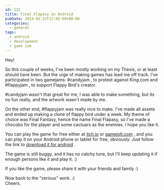 ```yaml
---
id: 131
title: Final Flapasy on Android
pubDate: 2014-02-23T12:02:09+00:00
categories:
  - general
tags:
  - android
  - development
  - game jam
---
```

Hey!

So this couple of weeks, I've been mostly working on my Thesis, or at least should have been. But the urge of making games has lead me off track. I've participated in two gamejams: #candyjam , to protest against King.com and #flappyjam , to support Flappy Bird's creator.

#candyjam wasn't that great for me, I was able to make something, but its no fun really, and the artwork wasn't made by me. 

On the other end, #flappyjam was really nice to make. I've made all assets and ended up making a clone of flappy bird under a week. My theme of choice was Final Fantasy, hence the name Final Flapasy, so I've made a chocobo for the player and some cactuars as the enemies. I hope you like it.

You can play the game for free either at [itch.io](http://mikea15.itch.io/final-flapasy) or [gamejolt.com](http://gamejolt.com/games/action/final-flapasy/22921/) , and you can play it on your Android phone or tablet for free, obviously. Just follow the link to [download it for android](http://bit.ly/1bxPOYz) .

The game is still buggy, and it has no catchy tune, but I'll keep updating it if enough persons like it and play it. :)

If you like the game, please share it with your friends and family :)

Now back to the "serious" work. :)  
Cheers.